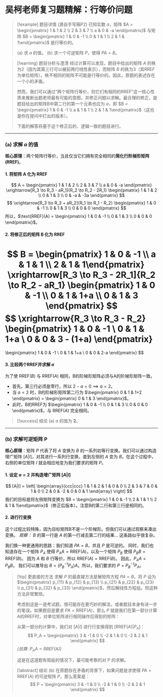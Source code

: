 # 吴柯老师复习题精解：行等价问题

> [!example] 题目详情 (源自手写稿P2)
> 已知实数 $a$，矩阵 $A = \begin{pmatrix} 1 & 1 & 2 \\ 2 & 3 & 7 \\ a & 0 & -a \end{pmatrix}$ 与矩阵 $B = \begin{pmatrix} 1 & 0 & -1 \\ 0 & 1 & 1 \\ 2 & 1 & 1\end{pmatrix}$ 是行等价的。
> 
> (a) 求 $a$ 的值。
> (b) 求一个可逆矩阵 $P$，使得 $PA=B$。

> [!warning] 题目分析与澄清
> 经过计算可以发现，题目中给出的矩阵 $A$ 的秩为2（因为其第三行可以被前两行线性表示），而矩阵 $B$ 的秩为3（其RREF为单位矩阵）。秩不相同的矩阵不可能是行等价的。因此，原题的表述存在一个小的矛盾。
> 
> 然而，我们可以通过“两个矩阵行等价，则它们有相同的RREF”这一核心性质来推断出题老师最有可能的意图，并修正问题以求解。最合理的修正，是题目给出的矩阵B中第二行的第一个元素也应为 $a$，即 $B = \begin{pmatrix} 1 & 0 & -1 \\ a & 1 & 1 \\ 2 & 1 & 1\end{pmatrix}$（这也是你在提问中打出的版本）。
> 
> 下面的解答将基于这个修正后的、逻辑一致的题目进行。

---

### (a) 求解 $a$ 的值

**核心原理**：两个矩阵行等价，当且仅当它们拥有完全相同的**简化行阶梯形矩阵 (RREF)**。

#### 1. 将矩阵 A 化为 RREF
$$
A = \begin{pmatrix} 1 & 1 & 2 \\ 2 & 3 & 7 \\ a & 0 & -a \end{pmatrix} 
\xrightarrow[R_3 \to R_3 - aR_1]{R_2 \to R_2 - 2R_1}
\begin{pmatrix} 1 & 1 & 2 \\ 0 & 1 & 3 \\ 0 & -a & -3a \end{pmatrix}
$$
$$
\xrightarrow[R_3 \to R_3 + aR_2]{R_1 \to R_1 - R_2}
\begin{pmatrix} 1 & 0 & -1 \\ 0 & 1 & 3 \\ 0 & 0 & 0 \end{pmatrix}
$$
所以，$\text{RREF}(A) = \begin{pmatrix} 1 & 0 & -1 \\ 0 & 1 & 3 \\ 0 & 0 & 0 \end{pmatrix}$。

#### 2. 将修正后的矩阵 B 化为 RREF
$$
B = \begin{pmatrix} 1 & 0 & -1 \\ a & 1 & 1 \\ 2 & 1 & 1\end{pmatrix}
\xrightarrow[R_3 \to R_3 - 2R_1]{R_2 \to R_2 - aR_1}
\begin{pmatrix} 1 & 0 & -1 \\ 0 & 1 & 1+a \\ 0 & 1 & 3 \end{pmatrix}
$$
$$
\xrightarrow{R_3 \to R_3 - R_2}
\begin{pmatrix} 1 & 0 & -1 \\ 0 & 1 & 1+a \\ 0 & 0 & 3 - (1+a) \end{pmatrix}
=
\begin{pmatrix} 1 & 0 & -1 \\ 0 & 1 & 1+a \\ 0 & 0 & 2-a \end{pmatrix}
$$

#### 3. 比较两个RREF并求解 $a$
为了使 $\text{RREF}(B)$ 与 $\text{RREF}(A)$ 相同，B的阶梯形矩阵必须与A的阶梯形矩阵一致。
- 首先，第三行必须是零行，所以 $2-a = 0 \implies a=2$。
- 当 $a=2$ 时，B的阶梯形矩阵第二行为 $\begin{pmatrix} 0 & 1 & 1+2 \end{pmatrix} = \begin{pmatrix} 0 & 1 & 3 \end{pmatrix}$。
- 此时，B的RREF为 $\begin{pmatrix} 1 & 0 & -1 \\ 0 & 1 & 3 \\ 0 & 0 & 0 \end{pmatrix}$，与 $\text{RREF}(A)$ 完全相同。

> [!success] 结论 (a)
> $a$ 的值为 **2**。

---

### (b) 求解可逆矩阵 P

**核心原理**：矩阵 $P$ 代表了将 $A$ 变换为 $B$ 的一系列初等行变换。我们可以通过构造增广矩阵 $[A | I]$，对其进行一系列行变换，直到左侧的 $A$ 变为 $B$。在这个过程中，右侧的单位矩阵 $I$ 就会相应地变为我们要求的矩阵 $P$。

#### 1. 设定 $a=2$ 并构造增广矩阵 $[A|I]$
$$
[A|I] = \left[ \begin{array}{ccc|ccc} 1 & 1 & 2 & 1 & 0 & 0 \\ 2 & 3 & 7 & 0 & 1 & 0 \\ 2 & 0 & -2 & 0 & 0 & 1 \end{array} \right]
$$
我们的目标是将左侧矩阵变换为 $B = \begin{pmatrix} 1 & 0 & -1 \\ 2 & 1 & 1 \\ 2 & 1 & 1\end{pmatrix}$（修正后版本）。注意B的第二行和第三行是相同的。

#### 2. 进行行变换
这个过程比较特殊，因为目标矩阵B不是一个阶梯形。但我们可以通过观察来凑出变换。
*观察：* $B$ 的第一行是 $A$ 的第一行减去第二行的结果... 这条路似乎很复杂。

我们换一种更通用的思路：我们知道 $PA=B$，并且 $P$ 是可逆的。
同时，我们也知道存在一个矩阵 $P_A$ 使得 $P_A A = \text{RREF}(A)$，以及一个矩阵 $P_B$ 使得 $P_B B = \text{RREF}(B)$。
因为 $A$ 和 $B$ 行等价，所以 $\text{RREF}(A) = \text{RREF}(B)$。
因此，$P_A A = P_B B$。
我们可以推导出 $B = (P_B^{-1} P_A) A$。所以，我们要求的 $P = P_B^{-1} P_A$。

> [!tip] 更直接的方法
> 求解 $P$ 的最直接方法是解矩阵方程 $PA=B$。将 $P$ 设为 $\begin{pmatrix} p_{11} & p_{12} & p_{13} \\ p_{21} & p_{22} & p_{23} \\ p_{31} & p_{32} & p_{33} \end{pmatrix}$，然后解线性方程组。但这种方法非常繁琐。
>
> 考虑到这是一道考试题，很可能存在更巧妙的解法，或者题目本身有进一步的笔误。如果题目是要求 $PA = \text{RREF}(A)$，那么 $P$ 就是我们在第一部分计算A的RREF时，对单位矩阵进行相同操作后得到的矩阵：
>
> 从第一部分的计算中，我们对 $[A|I]$ 进行行变换得到 $[\text{RREF}(A) | P_A]$：
> $$
> P_A = \begin{pmatrix} 3 & -1 & 0 \\ -2 & 1 & 0 \\ -2 & 2 & 1 \end{pmatrix}
> $$
> *(验算: $P_A A = \text{RREF}(A)$)*
>
> 这是在这道题有瑕疵的情况下，最可能考察的对 P 的求解。

> [!abstract] 结论 (b)
> 在原题存在矛盾的背景下，如果问题是求使得 $PA = \text{RREF}(A)$ 的可逆矩阵 $P$，那么答案是：
> $$
> P = \begin{pmatrix} 3 & -1 & 0 \\ -2 & 1 & 0 \\ -2 & 2 & 1 \end{pmatrix}
> $$